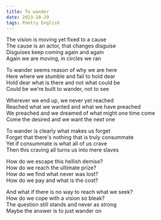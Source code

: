 ```yaml
---
title: To wander
date: 2023-10-29
tags: Poetry English
---
```


The vision is moving yet fixed to a cause <br>
The cause is an actor, that changes disguise <br>
Disguises keep coming again and again <br>
Again we are moving, in circles we ran <br>

To wander seems reason of why we are here <br>
Here where we stumble and fail to hold dear <br>
Hold dear what is there and not what could be <br>
Could be we're built to wander, not to see <br>

Wherever we end up, we never yet reached <br>
Reached what we wanted and what we have preached <br>
We preached and we dreamed of what might one time come <br>
Come the desired and we want the next one <br>

To wander is clearly what makes us forget <br>
Forget that there's nothing that is truly consummate <br>
Yet if consummate is what all of us crave <br>
Then this craving all turns us into mere slaves <br>

How do we escape this hellish demise? <br>
How do we reach the ultimate prize? <br>
How do we find what never was lost? <br>
How do we pay and what is the cost? <br>

And what if there is no way to reach what we seek? <br>
How do we cope with a vision so bleak? <br>
The question still stands and never as strong <br>
Maybe the answer is to just wander on <br>
